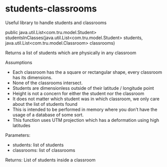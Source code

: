 # students-classrooms
Useful library to handle students and classrooms

public java.util.List<com.tru.model.Student> studentsInClasses(java.util.List<com.tru.model.Student> students, java.util.List<com.tru.model.Classroom> classrooms)

Returns a list of students which are physically in any classroom

Assumptions

- Each classroom has the a square or rectangular shape, every classroom has its dimensions. 
- None of the classrooms intersect. 
- Students are dimensionless outside of their latitude / longitude point 
- Height is not a concern for either the student nor the classroom 
- It does not matter which student was in which classroom, we only care about the list of students found 
- This is intended to be performed in memory where you don’t have the usage of a database of some sort. 
- This function uses UTM projection which has a deformation using high latitudes

Parameters:

- students: list of students
- classrooms: list of classrooms

Returns: List of students inside a classroom
